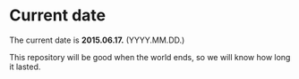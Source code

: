 # Current date

The current date is **2015.06.17.** (YYYY.MM.DD.)

This repository will be good when the world ends, so we will know how long it lasted.